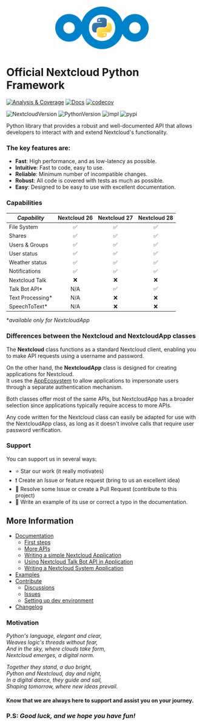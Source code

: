 <p align="center">
    <img src="https://raw.githubusercontent.com/cloud-py-api/nc_py_api/main/docs/resources/nc_py_api_logo.png" width="250" alt="NcPyApi logo">
</p>

# Official Nextcloud Python Framework

[![Analysis & Coverage](https://github.com/cloud-py-api/nc_py_api/actions/workflows/analysis-coverage.yml/badge.svg)](https://github.com/cloud-py-api/nc_py_api/actions/workflows/analysis-coverage.yml)
[![Docs](https://github.com/cloud-py-api/nc_py_api/actions/workflows/docs.yml/badge.svg)](https://cloud-py-api.github.io/nc_py_api/)
[![codecov](https://codecov.io/github/cloud-py-api/nc_py_api/branch/main/graph/badge.svg?token=C91PL3FYDQ)](https://codecov.io/github/cloud-py-api/nc_py_api)

![NextcloudVersion](https://img.shields.io/badge/Nextcloud-26%20%7C%2027%20%7C%2028-blue)
![PythonVersion](https://img.shields.io/badge/python-3.9%20%7C%203.10%20%7C%203.11%20%7C%203.12-blue)
![impl](https://img.shields.io/pypi/implementation/nc_py_api)
![pypi](https://img.shields.io/pypi/v/nc_py_api.svg)

Python library that provides a robust and well-documented API that allows developers to interact with and extend Nextcloud's functionality.

### The key features are:
 * **Fast**: High performance, and as low-latency as possible.
 * **Intuitive**: Fast to code, easy to use.
 * **Reliable**: Minimum number of incompatible changes.
 * **Robust**: All code is covered with tests as much as possible.
 * **Easy**: Designed to be easy to use with excellent documentation.

### Capabilities
| **_Capability_** | Nextcloud 26 | Nextcloud 27 | Nextcloud 28 |
|------------------|:------------:|:------------:|:------------:|
| File System      |      ✅       |      ✅       |      ✅       |
| Shares           |      ✅       |      ✅       |      ✅       |
| Users & Groups   |      ✅       |      ✅       |      ✅       |
| User status      |      ✅       |      ✅       |      ✅       |
| Weather status   |      ✅       |      ✅       |      ✅       |
| Notifications    |      ✅       |      ✅       |      ✅       |
| Nextcloud Talk   |      ❌       |      ❌       |      ❌       |
| Talk Bot API*    |     N/A      |      ✅       |      ✅       |
| Text Processing* |     N/A      |      ❌       |      ❌       |
| SpeechToText*    |     N/A      |      ❌       |      ❌       |

&ast;_available only for NextcloudApp_

### Differences between the Nextcloud and NextcloudApp classes

The **Nextcloud** class functions as a standard Nextcloud client,
enabling you to make API requests using a username and password.

On the other hand, the **NextcloudApp** class is designed for creating applications for Nextcloud.<br>
It uses the [AppEcosystem](https://github.com/cloud-py-api/app_ecosystem_v2) to allow
applications to impersonate users through a separate authentication mechanism.

Both classes offer most of the same APIs,
but NextcloudApp has a broader selection since applications typically require access to more APIs.

Any code written for the Nextcloud class can easily be adapted for use with the NextcloudApp class,
as long as it doesn't involve calls that require user password verification.

### Support

You can support us in several ways:

- ⭐️ Star our work (it really motivates)
- ❗️ Create an Issue or feature request (bring to us an excellent idea)
- 💁 Resolve some Issue or create a Pull Request (contribute to this project)
- 🙏 Write an example of its use or correct a typo in the documentation.

## More Information

- [Documentation](https://cloud-py-api.github.io/nc_py_api/)
  - [First steps](https://cloud-py-api.github.io/nc_py_api/FirstSteps.html)
  - [More APIs](https://cloud-py-api.github.io/nc_py_api/MoreAPIs.html)
  - [Writing a simple Nextcloud Application](https://cloud-py-api.github.io/nc_py_api/NextcloudApp.html)
  - [Using Nextcloud Talk Bot API in Application](https://cloud-py-api.github.io/nc_py_api/NextcloudTalkBot.html)
  - [Writing a Nextcloud System Application](https://cloud-py-api.github.io/nc_py_api/NextcloudSysApp.html)
- [Examples](https://github.com/cloud-py-api/nc_py_api/tree/main/examples)
- [Contribute](https://github.com/cloud-py-api/nc_py_api/blob/main/.github/CONTRIBUTING.md)
  - [Discussions](https://github.com/cloud-py-api/nc_py_api/discussions)
  - [Issues](https://github.com/cloud-py-api/nc_py_api/issues)
  - [Setting up dev environment](https://cloud-py-api.github.io/nc_py_api/DevSetup.html)
- [Changelog](https://github.com/cloud-py-api/nc_py_api/blob/main/CHANGELOG.md)

### Motivation

_Python's language, elegant and clear,_<br>
_Weaves logic's threads without fear,_<br>
_And in the sky, where clouds take form,_<br>
_Nextcloud emerges, a digital norm._<br>

_Together they stand, a duo bright,_<br>
_Python and Nextcloud, day and night,_<br>
_In a digital dance, they guide and sail,_<br>
_Shaping tomorrow, where new ideas prevail._<br>

#### **Know that we are always here to support and assist you on your journey.**
### P.S: **_Good luck, and we hope you have fun!_**
